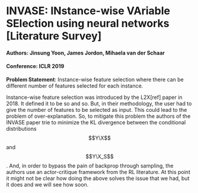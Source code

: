 # INVASE: INstance-wise VAriable SElection using neural networks \[Literature Survey]

#### Authors: Jinsung Yoon, James Jordon, Mihaela van der Schaar
#### Conference: ICLR 2019

**Problem Statement**: Instance-wise feature selection where there can be different number of features selected for each instance.  

Instance-wise feature selection was introduced by the L2X[ref] paper in 2018. It defined it to be so and so. But, in their methodology, the user had to give the number of features to be selected as input. This could lead to the problem of over-explanation. So, to mitigate this problem the authors of the INVASE paper trie to minimize the KL divergence between the conditional distributions $$Y\X$$ and $$Y\X_S$$. And, in order to bypass the pain of backprop through sampling, the authors use an actor-critique framework from the RL literature. At this point it might not be clear how doing the above solves the issue that we had, but it does and we will see how soon.




